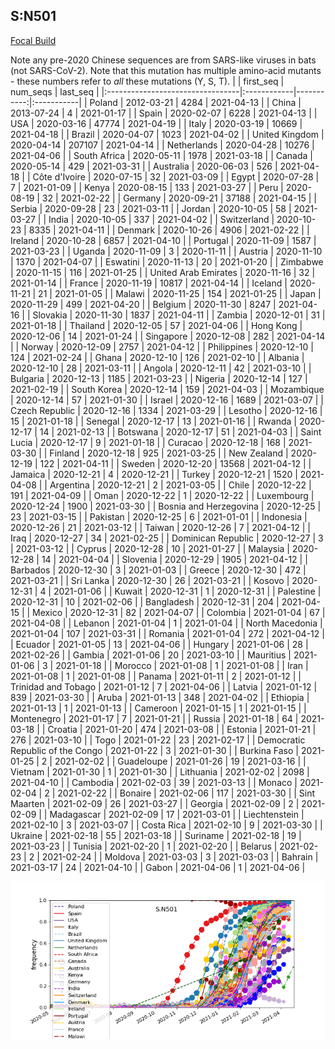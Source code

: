 

## S:N501
[Focal Build](https://nextstrain.org/groups/neherlab/ncov/S.N501)

Note any pre-2020 Chinese sequences are from SARS-like viruses in bats (not SARS-CoV-2).
Note that this mutation has multiple amino-acid mutants - these numbers refer to _all_ these mutations (Y, S, T).
|                                  | first_seq   |   num_seqs | last_seq   |
|:---------------------------------|:------------|-----------:|:-----------|
| Poland                           | 2012-03-21  |       4284 | 2021-04-13 |
| China                            | 2013-07-24  |          4 | 2021-01-17 |
| Spain                            | 2020-02-07  |       6228 | 2021-04-13 |
| USA                              | 2020-03-16  |      47774 | 2021-04-19 |
| Italy                            | 2020-03-19  |      10669 | 2021-04-18 |
| Brazil                           | 2020-04-07  |       1023 | 2021-04-02 |
| United Kingdom                   | 2020-04-14  |     207107 | 2021-04-14 |
| Netherlands                      | 2020-04-28  |      10276 | 2021-04-06 |
| South Africa                     | 2020-05-11  |       1978 | 2021-03-18 |
| Canada                           | 2020-05-14  |        429 | 2021-03-31 |
| Australia                        | 2020-06-03  |        526 | 2021-04-18 |
| Côte d'Ivoire                    | 2020-07-15  |         32 | 2021-03-09 |
| Egypt                            | 2020-07-28  |          7 | 2021-01-09 |
| Kenya                            | 2020-08-15  |        133 | 2021-03-27 |
| Peru                             | 2020-08-19  |         32 | 2021-02-22 |
| Germany                          | 2020-09-21  |      37188 | 2021-04-15 |
| Serbia                           | 2020-09-28  |         23 | 2021-03-11 |
| Jordan                           | 2020-10-05  |         58 | 2021-03-27 |
| India                            | 2020-10-05  |        337 | 2021-04-02 |
| Switzerland                      | 2020-10-23  |       8335 | 2021-04-11 |
| Denmark                          | 2020-10-26  |       4906 | 2021-02-22 |
| Ireland                          | 2020-10-28  |       6857 | 2021-04-10 |
| Portugal                         | 2020-11-09  |       1587 | 2021-03-23 |
| Uganda                           | 2020-11-09  |          3 | 2020-11-11 |
| Austria                          | 2020-11-10  |       1370 | 2021-04-07 |
| Eswatini                         | 2020-11-13  |         20 | 2021-01-20 |
| Zimbabwe                         | 2020-11-15  |        116 | 2021-01-25 |
| United Arab Emirates             | 2020-11-16  |         32 | 2021-01-14 |
| France                           | 2020-11-19  |      10817 | 2021-04-14 |
| Iceland                          | 2020-11-21  |         21 | 2021-01-05 |
| Malawi                           | 2020-11-25  |        154 | 2021-01-25 |
| Japan                            | 2020-11-29  |        499 | 2021-04-20 |
| Belgium                          | 2020-11-30  |       8247 | 2021-04-16 |
| Slovakia                         | 2020-11-30  |       1837 | 2021-04-11 |
| Zambia                           | 2020-12-01  |         31 | 2021-01-18 |
| Thailand                         | 2020-12-05  |         57 | 2021-04-06 |
| Hong Kong                        | 2020-12-06  |         14 | 2021-01-24 |
| Singapore                        | 2020-12-08  |        282 | 2021-04-14 |
| Norway                           | 2020-12-09  |       2757 | 2021-04-12 |
| Philippines                      | 2020-12-10  |        124 | 2021-02-24 |
| Ghana                            | 2020-12-10  |        126 | 2021-02-10 |
| Albania                          | 2020-12-10  |         28 | 2021-03-11 |
| Angola                           | 2020-12-11  |         42 | 2021-03-10 |
| Bulgaria                         | 2020-12-13  |       1185 | 2021-03-23 |
| Nigeria                          | 2020-12-14  |        127 | 2021-02-19 |
| South Korea                      | 2020-12-14  |        159 | 2021-04-03 |
| Mozambique                       | 2020-12-14  |         57 | 2021-01-30 |
| Israel                           | 2020-12-16  |       1689 | 2021-03-07 |
| Czech Republic                   | 2020-12-16  |       1334 | 2021-03-29 |
| Lesotho                          | 2020-12-16  |         15 | 2021-01-18 |
| Senegal                          | 2020-12-17  |         13 | 2021-01-16 |
| Rwanda                           | 2020-12-17  |         14 | 2021-02-13 |
| Botswana                         | 2020-12-17  |         51 | 2021-04-03 |
| Saint Lucia                      | 2020-12-17  |          9 | 2021-01-18 |
| Curacao                          | 2020-12-18  |        168 | 2021-03-30 |
| Finland                          | 2020-12-18  |        925 | 2021-03-25 |
| New Zealand                      | 2020-12-19  |        122 | 2021-04-11 |
| Sweden                           | 2020-12-20  |      13568 | 2021-04-12 |
| Jamaica                          | 2020-12-21  |          4 | 2020-12-21 |
| Turkey                           | 2020-12-21  |       1520 | 2021-04-08 |
| Argentina                        | 2020-12-21  |          2 | 2021-03-05 |
| Chile                            | 2020-12-22  |        191 | 2021-04-09 |
| Oman                             | 2020-12-22  |          1 | 2020-12-22 |
| Luxembourg                       | 2020-12-24  |       1900 | 2021-03-30 |
| Bosnia and Herzegovina           | 2020-12-25  |         23 | 2021-03-15 |
| Pakistan                         | 2020-12-25  |          6 | 2021-01-01 |
| Indonesia                        | 2020-12-26  |         21 | 2021-03-12 |
| Taiwan                           | 2020-12-26  |          7 | 2021-04-12 |
| Iraq                             | 2020-12-27  |         34 | 2021-02-25 |
| Dominican Republic               | 2020-12-27  |          3 | 2021-03-12 |
| Cyprus                           | 2020-12-28  |         10 | 2021-01-27 |
| Malaysia                         | 2020-12-28  |         14 | 2021-04-04 |
| Slovenia                         | 2020-12-29  |       1905 | 2021-04-12 |
| Barbados                         | 2020-12-30  |          3 | 2021-01-03 |
| Greece                           | 2020-12-30  |        472 | 2021-03-21 |
| Sri Lanka                        | 2020-12-30  |         26 | 2021-03-21 |
| Kosovo                           | 2020-12-31  |          4 | 2021-01-06 |
| Kuwait                           | 2020-12-31  |          1 | 2020-12-31 |
| Palestine                        | 2020-12-31  |         10 | 2021-02-06 |
| Bangladesh                       | 2020-12-31  |        204 | 2021-04-15 |
| Mexico                           | 2020-12-31  |         82 | 2021-04-07 |
| Colombia                         | 2021-01-04  |         67 | 2021-04-08 |
| Lebanon                          | 2021-01-04  |          1 | 2021-01-04 |
| North Macedonia                  | 2021-01-04  |        107 | 2021-03-31 |
| Romania                          | 2021-01-04  |        272 | 2021-04-12 |
| Ecuador                          | 2021-01-05  |         13 | 2021-04-06 |
| Hungary                          | 2021-01-06  |         28 | 2021-02-26 |
| Gambia                           | 2021-01-06  |         20 | 2021-03-10 |
| Mauritius                        | 2021-01-06  |          3 | 2021-01-18 |
| Morocco                          | 2021-01-08  |          1 | 2021-01-08 |
| Iran                             | 2021-01-08  |          1 | 2021-01-08 |
| Panama                           | 2021-01-11  |          2 | 2021-01-12 |
| Trinidad and Tobago              | 2021-01-12  |          7 | 2021-04-06 |
| Latvia                           | 2021-01-12  |        839 | 2021-03-30 |
| Aruba                            | 2021-01-13  |        348 | 2021-04-02 |
| Ethiopia                         | 2021-01-13  |          1 | 2021-01-13 |
| Cameroon                         | 2021-01-15  |          1 | 2021-01-15 |
| Montenegro                       | 2021-01-17  |          7 | 2021-01-21 |
| Russia                           | 2021-01-18  |         64 | 2021-03-18 |
| Croatia                          | 2021-01-20  |        474 | 2021-03-08 |
| Estonia                          | 2021-01-21  |        276 | 2021-03-10 |
| Togo                             | 2021-01-22  |         23 | 2021-02-17 |
| Democratic Republic of the Congo | 2021-01-22  |          3 | 2021-01-30 |
| Burkina Faso                     | 2021-01-25  |          2 | 2021-02-02 |
| Guadeloupe                       | 2021-01-26  |         19 | 2021-03-16 |
| Vietnam                          | 2021-01-30  |          1 | 2021-01-30 |
| Lithuania                        | 2021-02-02  |       2098 | 2021-04-10 |
| Cambodia                         | 2021-02-03  |         39 | 2021-03-13 |
| Monaco                           | 2021-02-04  |          2 | 2021-02-22 |
| Bonaire                          | 2021-02-06  |        117 | 2021-03-30 |
| Sint Maarten                     | 2021-02-09  |         26 | 2021-03-27 |
| Georgia                          | 2021-02-09  |          2 | 2021-02-09 |
| Madagascar                       | 2021-02-09  |         17 | 2021-03-01 |
| Liechtenstein                    | 2021-02-10  |          3 | 2021-03-07 |
| Costa Rica                       | 2021-02-10  |          9 | 2021-03-30 |
| Ukraine                          | 2021-02-18  |         55 | 2021-03-18 |
| Suriname                         | 2021-02-18  |         19 | 2021-03-23 |
| Tunisia                          | 2021-02-20  |          1 | 2021-02-20 |
| Belarus                          | 2021-02-23  |          2 | 2021-02-24 |
| Moldova                          | 2021-03-03  |          3 | 2021-03-03 |
| Bahrain                          | 2021-03-17  |         24 | 2021-04-10 |
| Gabon                            | 2021-04-06  |          1 | 2021-04-06 |

![Overall trends S.N501](/overall_trends_figures/overall_trends_S.N501.png)